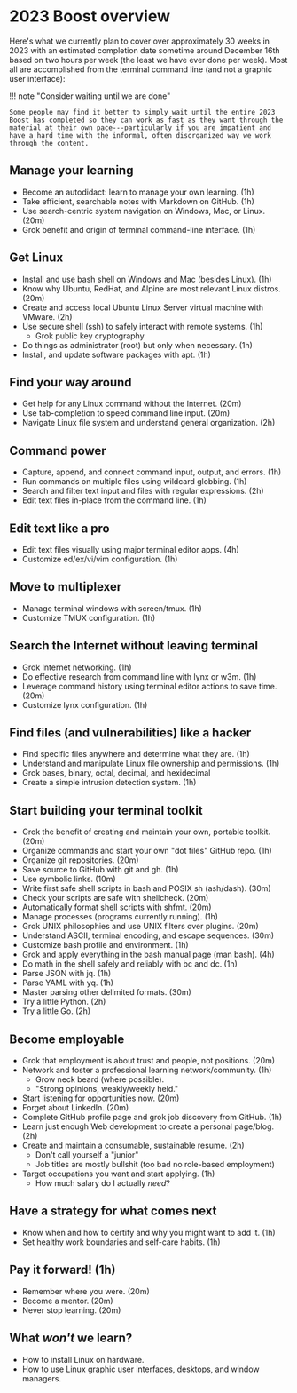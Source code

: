 # 2023 Boost overview

Here's what we currently plan to cover over approximately 30 weeks in 2023 with an estimated completion date sometime around December 16th based on two hours per week (the least we have ever done per week). Most all are accomplished from the terminal command line (and not a graphic user interface):

!!! note "Consider waiting until we are done"

    Some people may find it better to simply wait until the entire 2023 Boost has completed so they can work as fast as they want through the material at their own pace---particularly if you are impatient and have a hard time with the informal, often disorganized way we work through the content.

## Manage your learning

* Become an autodidact: learn to manage your own learning. (1h)
* Take efficient, searchable notes with Markdown on GitHub. (1h)
* Use search-centric system navigation on Windows, Mac, or Linux. (20m)
* Grok benefit and origin of terminal command-line interface. (1h)

## Get Linux

* Install and use bash shell on Windows and Mac (besides Linux). (1h)
* Know why Ubuntu, RedHat, and Alpine are most relevant Linux distros. (20m)
* Create and access local Ubuntu Linux Server virtual machine with VMware. (2h)
* Use secure shell (ssh) to safely interact with remote systems. (1h)
    * Grok public key cryptography
* Do things as administrator (root) but only when necessary. (1h)
* Install, and update software packages with apt. (1h)

## Find your way around

* Get help for any Linux command without the Internet. (20m)
* Use tab-completion to speed command line input. (20m)
* Navigate Linux file system and understand general organization. (2h)

## Command power

* Capture, append, and connect command input, output, and errors. (1h)
* Run commands on multiple files using wildcard globbing. (1h)
* Search and filter text input and files with regular expressions. (2h)
* Edit text files in-place from the command line. (1h)

## Edit text like a pro

* Edit text files visually using major terminal editor apps. (4h)
* Customize ed/ex/vi/vim configuration. (1h)

## Move to multiplexer

* Manage terminal windows with screen/tmux. (1h)
* Customize TMUX configuration. (1h)

## Search the Internet without leaving terminal

* Grok Internet networking. (1h)
* Do effective research from command line with lynx or w3m. (1h)
* Leverage command history using terminal editor actions to save time. (20m)
* Customize lynx configuration. (1h)

## Find files (and vulnerabilities) like a hacker

* Find specific files anywhere and determine what they are. (1h)
* Understand and manipulate Linux file ownership and permissions. (1h)
* Grok bases, binary, octal, decimal, and hexidecimal
* Create a simple intrusion detection system. (1h)

## Start building your terminal toolkit

* Grok the benefit of creating and maintain your own, portable toolkit. (20m)
* Organize commands and start your own "dot files" GitHub repo. (1h)
* Organize git repositories. (20m)
* Save source to GitHub with git and gh. (1h)
* Use symbolic links. (10m)
* Write first safe shell scripts in bash and POSIX sh (ash/dash). (30m)
* Check your scripts are safe with shellcheck. (20m)
* Automatically format shell scripts with shfmt. (20m)
* Manage processes (programs currently running). (1h)
* Grok UNIX philosophies and use UNIX filters over plugins. (20m)
* Understand ASCII, terminal encoding, and escape sequences. (30m)
* Customize bash profile and environment. (1h)
* Grok and apply everything in the bash manual page (man bash). (4h)
* Do math in the shell safely and reliably with bc and dc. (1h)
* Parse JSON with jq. (1h)
* Parse YAML with yq. (1h)
* Master parsing other delimited formats. (30m)
* Try a little Python. (2h)
* Try a little Go. (2h)

## Become employable

* Grok that employment is about trust and people, not positions. (20m)
* Network and foster a professional learning network/community. (1h)
    * Grow neck beard (where possible).
    * "Strong opinions, weakly/weekly held."
* Start listening for opportunities now. (20m)
* Forget about LinkedIn. (20m)
* Complete GitHub profile page and grok job discovery from GitHub. (1h)
* Learn just enough Web development to create a personal page/blog. (2h)
* Create and maintain a consumable, sustainable resume. (2h)
    * Don't call yourself a "junior"
    * Job titles are mostly bullshit (too bad no role-based employment)
* Target occupations you want and start applying. (1h)
    * How much salary do I actually *need*?

## Have a strategy for what comes next

* Know when and how to certify and why you might want to add it. (1h)
* Set healthy work boundaries and self-care habits. (1h)

## Pay it forward! (1h)

* Remember where you were. (20m)
* Become a mentor. (20m)
* Never stop learning. (20m)

## What *won't* we learn?

* How to install Linux on hardware.
* How to use Linux graphic user interfaces, desktops, and window managers.
